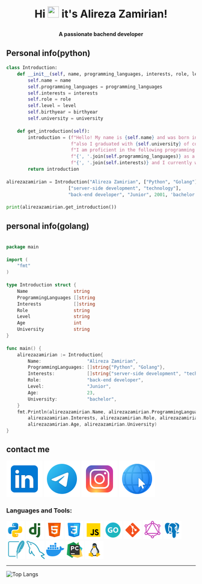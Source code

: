 <h1 align="center"><p>Hi <img width="30px" height="30px" src="https://user-images.githubusercontent.com/18350557/176309783-0785949b-9127-417c-8b55-ab5a4333674e.gif" alt=""> it's Alireza Zamirian! </p></h1>
<h4 align="center">A passionate bachend developer</h4>

## Personal info(python)

``` python
class Introduction:
    def __init__(self, name, programming_languages, interests, role, level, birthyear, university):
        self.name = name
        self.programming_languages = programming_languages
        self.interests = interests
        self.role = role
        self.level = level
        self.birthyear = birthyear
        self.university = university

    def get_introduction(self):
        introduction = (f"Hello! My name is {self.name} and was born in {self.birthyear}, "
                        f"also I graduated with {self.university} of computer engineering. "
                        f"I am proficient in the following programming languages: "
                        f"{', '.join(self.programming_languages)} as a {self.level}. My interests include "
                        f"{', '.join(self.interests)} and I currently work as a {self.role}.")
        return introduction

alirezazamirian = Introduction("Alireza Zamirian", ["Python", "Golang"],
                       ["server-side development", "technology"],
                       "back-end developer", "Junior", 2001, 'bachelor')

print(alirezazamirian.get_introduction())

```

## personal info(golang)

``` go

package main

import (
	"fmt"
)

type Introduction struct {
	Name                 string
	ProgrammingLanguages []string
	Interests            []string
	Role                 string
	Level                string
	Age                  int
	University           string
}

func main() {
	alirezazamirian := Introduction{
		Name:                 "Alireza Zamirian",
		ProgrammingLanguages: []string{"Python", "Golang"},
		Interests:            []string{"server-side development", "technology"},
		Role:                 "back-end developer",
		Level:                "Junior",
		Age:                  23,
		University:           "bachelor",
	}
	fmt.Println(alirezazamirian.Name, alirezazamirian.ProgrammingLanguages,
		alirezazamirian.Interests, alirezazamirian.Role, alirezazamirian.Level,
		alirezazamirian.Age, alirezazamirian.University)
}


```

## contact me

<a href="https://linkedin.com/in/alirezazamirian/"><img src="https://github.com/Alirezazamirian/Alirezazamirian/blob/main/icons8-linkedin-96.png"></a>
<a href="https://telegram.com/alireza_zamirian/"><img src="https://github.com/Alirezazamirian/Alirezazamirian/blob/main/icons8-telegram-96.png"></a>
<a href="https://instagram.com/alireza_zamirian/"><img src="https://github.com/Alirezazamirian/Alirezazamirian/blob/main/icons8-instagram-96.png"></a>
<a href=""><img src="https://github.com/Alirezazamirian/Alirezazamirian/blob/main/icons8-website-96(1).png"></a>



 
<h3 align="left">Languages and Tools:</h3>
<a href=""><img src="https://github.com/Alirezazamirian/Alirezazamirian/blob/main/icons8-python-48.png"></a>
<a href=""><img src="https://github.com/Alirezazamirian/Alirezazamirian/blob/main/icons8-django-48(1).png"></a>
<a href=""><img src="https://github.com/Alirezazamirian/Alirezazamirian/blob/main/icons8-html-48.png"></a>
<a href=""><img src="https://github.com/Alirezazamirian/Alirezazamirian/blob/main/icons8-css-48.png"></a>
<a href=""><img src="https://github.com/Alirezazamirian/Alirezazamirian/blob/main/icons8-javascript-48.png"></a>
<a href=""><img src="https://github.com/Alirezazamirian/Alirezazamirian/blob/main/icons8-go-48.png"></a>
<a href=""><img src="https://github.com/Alirezazamirian/Alirezazamirian/blob/main/icons8-git-48.png"></a>
<a href=""><img src="https://github.com/Alirezazamirian/Alirezazamirian/blob/main/icons8-graphql-50.png"></a>
<a href=""><img src="https://github.com/Alirezazamirian/Alirezazamirian/blob/main/icons8-postgresql-48.png"></a>
<a href=""><img src="https://github.com/Alirezazamirian/Alirezazamirian/blob/main/icons8-sqlite-50.png"></a>
<a href=""><img src="https://github.com/Alirezazamirian/Alirezazamirian/blob/main/icons8-mysql-48.png"></a>
<a href=""><img src="https://github.com/Alirezazamirian/Alirezazamirian/blob/main/icons8-docker-48.png"></a>
<a href=""><img src="https://github.com/Alirezazamirian/Alirezazamirian/blob/main/icons8-pycharm-48.png"></a>
<a href=""><img src="https://github.com/Alirezazamirian/Alirezazamirian/blob/main/icons8-linux-48.png"></a>

___

 ![Top Langs](https://github-readme-stats.vercel.app/api/top-langs/?username=Alirezazamirian)



